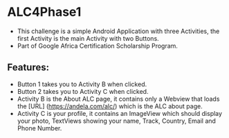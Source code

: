 # ALC4Phase1
- This challenge is a simple Android Application with three Activities, the first Activity is the main Activity with two Buttons.
- Part of Google Africa Certification Scholarship Program.
## Features:
- Button 1 takes you to Activity B when clicked.
- Button 2 takes you to Activity C when clicked.
- Activity B is the About ALC page, it contains only a Webview that loads the [URL] (https://andela.com/alc/) which is the ALC about page.
- Activity C is your profile, it contains an ImageView which should display your photo,
  TextViews showing your name, Track, Country, Email and Phone Number.
